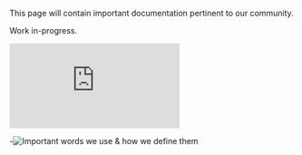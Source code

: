 This page will contain important documentation pertinent to our community.

Work in-progress.

![[Chat Access]](https://matrix.to/#/#aznet-entry:matrix.org)  


-![Important words we use & how we define them](https://github.com/Az-Net/Az-Net/tree/main/Definitions)
